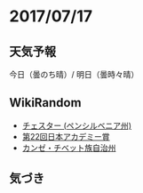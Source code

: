 # 2017/07/17

## 天気予報

今日（曇のち晴）/ 明日（曇時々晴）

## WikiRandom

* [チェスター (ペンシルベニア州)](https://ja.wikipedia.org/wiki/%E3%83%81%E3%82%A7%E3%82%B9%E3%82%BF%E3%83%BC_%28%E3%83%9A%E3%83%B3%E3%82%B7%E3%83%AB%E3%83%99%E3%83%8B%E3%82%A2%E5%B7%9E%29)
* [第22回日本アカデミー賞](https://ja.wikipedia.org/wiki/%E7%AC%AC22%E5%9B%9E%E6%97%A5%E6%9C%AC%E3%82%A2%E3%82%AB%E3%83%87%E3%83%9F%E3%83%BC%E8%B3%9E)
* [カンゼ・チベット族自治州](https://ja.wikipedia.org/wiki/%E3%82%AB%E3%83%B3%E3%82%BC%E3%83%BB%E3%83%81%E3%83%99%E3%83%83%E3%83%88%E6%97%8F%E8%87%AA%E6%B2%BB%E5%B7%9E)

## 気づき

